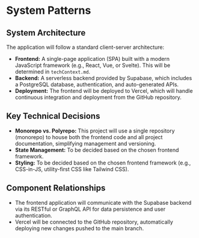 # System Patterns

## System Architecture
The application will follow a standard client-server architecture:
- **Frontend:** A single-page application (SPA) built with a modern JavaScript framework (e.g., React, Vue, or Svelte). This will be determined in `techContext.md`.
- **Backend:** A serverless backend provided by Supabase, which includes a PostgreSQL database, authentication, and auto-generated APIs.
- **Deployment:** The frontend will be deployed to Vercel, which will handle continuous integration and deployment from the GitHub repository.

## Key Technical Decisions
- **Monorepo vs. Polyrepo:** This project will use a single repository (monorepo) to house both the frontend code and all project documentation, simplifying management and versioning.
- **State Management:** To be decided based on the chosen frontend framework.
- **Styling:** To be decided based on the chosen frontend framework (e.g., CSS-in-JS, utility-first CSS like Tailwind CSS).

## Component Relationships
- The frontend application will communicate with the Supabase backend via its RESTful or GraphQL API for data persistence and user authentication.
- Vercel will be connected to the GitHub repository, automatically deploying new changes pushed to the main branch.
